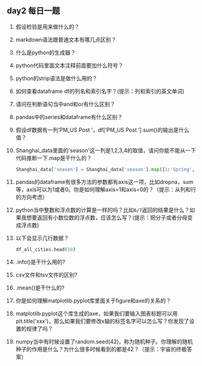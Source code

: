 ## day2 每日一题

1. 假设检验是用来做什么的？

2. markdown语法跟普通文本有哪几点区别？

3.  什么是python的生成器？

4. python代码里面文本注释前面要加什么符号？

5. python的strip语法是做什么用的？

6. 如何查看dataframe df的列名和索引名字？(提示：列和索引的英文单词)

7. 请问在判断语句当中and和or有什么区别？

8. pandas中的series和dataframe有什么区别？

9. 假设df数据有一列‘PM_US Post ’，df[‘PM_US Post ’].sum()的输出是什么值？

10. Shanghai_data里面的'season'这一列是1,2,3,4的取值，请问你能不能从一下代码推断一下.map是干什么的？

    ```python
    Shanghai_data['season'] = Shanghai_data['season'].map({1:'Spring', 2:'Summer', 3:'Autumn', 4: 'Winter'}
    ```

11. pandas的dataframe有很多方法的参数都有axis这一项，比如dropna，sum等，axis可以为1或者0。你是如何理解axis=1和axis=0的？（提示：从列和行的方向考虑）

12. python当中整数和浮点数的计算是一样的吗？比如`6/7`返回的结果是什么？如果我想要返回有小数位数的浮点数，应该怎么写？(提示：把分子或者分母变成浮点数)

13. 以下会显示几行数据？

    ```python
    df_all_cities.head(10)
    ```

14. .info()是干什么用的?

15. csv文件和tsv文件的区别?

16. .mean()是干什么的?

17.  你是如何理解matplotlib.pyplot库里面关于figure和axe的关系的？

18.  matplotlib.pyplot这个库生成的axe，如果我们要输入图表标题可以用plt.title('xxx')，那么如果我们要修改x轴的标签名字可以怎么写？你发现了设置的规律了吗？

19.  numpy当中有时候设置了random.seed(42)，称为随机种子。你理解的随机种子的作用是什么？为什么很多时候看到的都是42？（提示：宇宙的终极答案）
